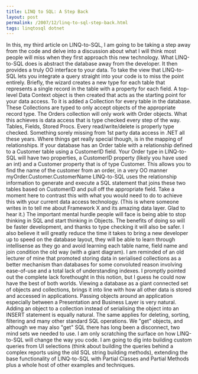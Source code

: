 ```yaml
---
title: LINQ to SQL: A Step Back
layout: post
permalink: /2007/12/linq-to-sql-step-back.html
tags: linqtosql dotnet
---
```


In this, my third article on LINQ-to-SQL, I am going to be taking a step away from the code and delve into a discussion about what I will think most people will miss when they first approach this new technology.
What LINQ-to-SQL does is abstract the database away from the developer. It then provides a truly OO interface to your data.    To take the view that LINQ-to-SQL lets you integrate a query straight into your code is to miss the point entirely.     Briefly, the wizard creates a new type for each table that represents a single record in the table with a property for each field. A top-level Data Context object is then created that acts as the starting point for your data access. To it is added a Collection for every table in the database. These Collections are typed to only accept objects of the appropriate record type. The Orders collection will only work with Order objects.
What this achieves is data access that is type checked every step of the way. Tables, Fields, Stored Procs. Every read/write/delete is properly type checked. Something sorely missing from 1st party data access in .NET all these years.
Where things get really special though, is in the mapping of relationships. If your database has an Order table with a relationship defined to a Customer table using a CustomerID field. Your Order type in LINQ-to-SQL will have two properties, a CustomerID property (likely you have used an int) and a Customer property that is of type Customer.    This allows you to find the name of the customer from an order, in a very OO manner myOrder.Customer.CustomerName     LINQ-to-SQL uses the relationship information to generate and execute a SQL statement that joins these two tables based on CustomerID and pull off the appropriate field. Take a moment here to contrast this with what you would need to do to achieve this with your current data access technology.     (This is where someone writes in to tell me about Framework X and its amazing data layer. Glad to hear it.)
The important mental hurdle people will face is being able to stop thinking in SQL and start thinking in Objects. The benefits of doing so will be faster development, and thanks to type checking it will also be safer. I also believe it will greatly reduce the time it takes to bring a new developer up to speed on the database layout, they will be able to learn through intellisense as they go and avoid learning each table name, field name and join condition the old way (with a giant diagram).    I am reminded of an old lecturer of mine that promoted storing data in serialised collections as a better mechanism than databases for some convoluted reason involving ease-of-use and a total lack of understanding indexes. I promptly pointed out the complete lack forethought in this notion, but I guess he could now have the best of both worlds.
Viewing a database as a giant connected set of objects and collections, brings it into line with how all other data is stored and accessed in applications. Passing objects around an application especially between a Presentation and Business Layer is very natural. Adding an object to a collection instead of serialising the object into an INSERT statement is equally natural. The same applies for deleting, sorting, filtering and many other standard SQL operations. We "get" objects, and although we may also "get" SQL there has long been a disconnect, two mind sets we needed to use.
I am only scratching the surface on how LINQ-to-SQL will change the way you code. I am going to dig into building custom queries from UI selections (think about building the queries behind a complex reports using the old SQL string building methods), extending the base functionality of LINQ-to-SQL with Partial Classes and Partial Methods plus a whole host of other examples and techniques.